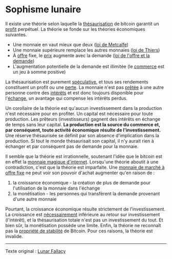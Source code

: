Sophisme lunaire
================

Il existe une théorie selon laquelle la [thésaurisation](ch101-glossary.md#thésaurisation) de bitcoin garantit un [profit](ch101-glossary.md#profit) perpétuel. La théorie se fonde sur les théories économiques suivantes.

* Une monnaie en vaut mieux que deux ([loi de Metcalfe](https://fr.wikipedia.org/wiki/Loi_de_Metcalfe))
* Une monnaie supérieure remplace les autres monnaies ([loi de Thiers](https://en.wikipedia.org/wiki/Gresham%27s_law#Reverse_of_Gresham's_law_(Thiers'_law)))
* À [offre](ch101-glossary.md#offre) fixe, le [prix](ch101-glossary.md#prix) augmente avec la demande ([loi de l'offre et la demande](https://fr.wikipedia.org/wiki/Offre_et_demande))
* L'augmentation potentielle de la demande est illimitée (le [commerce](ch101-glossary.md#commerce) est un jeu à somme positive)

La thésaurisation est purement [spéculative](ch101-glossary.md#spéculer), et tous ses rendements constituent un profit ou une [perte](ch101-glossary.md#perte). La monnaie n'est pas [prêtée](ch101-glossary.md#prêter) à une autre personne contre des [intérêts](ch101-glossary.md#intérêt) et est donc toujours disponible pour l'[échange](ch101-glossary.md#échange), un avantage qui compense les intérêts perdus.

Un corollaire de la théorie est qu'aucun investissement dans la production n'est nécessaire pour en profiter. Un capital est nécessaire pour toute production. Les prêteurs (investisseurs) gagnent des intérêts en échange de temps sans leur capital. **La production est la source du commerce et, par conséquent, toute activité économique résulte de l'investissement.** Une réserve thésaurisée se définit par son absence d'implication dans la production. Si tout le monde thésaurisait son capital, il n'y aurait rien à échanger et par conséquent pas de demande pour la monnaie.

Il semble que la théorie est irrationnelle, soutenant l'idée que le bitcoin est en effet la [monnaie magique d'internet](https://medium.com/@paulbars/magic-internet-money-how-a-reddit-ad-made-bitcoin-hit-1000-and-inspired-south-parks-art-b414ec7a5598). Lorsqu'une théorie aboutit à une contradiction, c'est que la théorie est imparfaite. Une [monnaie de marché à offre fixe](ch005-money-taxonomy.md) ne peut voir son pouvoir d'achat augmenter qu'en raison de :

1. la croissance économique - la création de plus de demande pour l'utilisation de la monnaie dans l'échange
2. la monétisation - les personnes qui transfèrent la demande provenant d'une autre monnaie

Pourtant, la croissance économique résulte strictement de l'investissement. La croissance est [nécessairement](ch011-depreciation-principle.md) inférieure au retour sur investissement (l'intérêt), et la thésaurisation totale n'est pas un investissement du tout. Et bien sûr, la monétisation possède une limite. Enfin, la théorie ne reconnaît pas la [propriété de stabilité](ch030-stability-property.md) de Bitcoin. Pour ces raisons, la théorie est invalide.

---

Texte original : [Lunar Fallacy](https://github.com/libbitcoin/libbitcoin-system/wiki/Lunar-Fallacy)